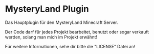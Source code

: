 # MysteryLand Plugin
Das Hauptplugin für den MysteryLand Minecraft Server.


Der Code darf für jedes Projekt bearbeitet, benutzt oder sogar verkauft werden, solang man mich im Projekt erwähnt!

Für weitere Informationen, sehe dir bitte die "LICENSE" Datei an!
